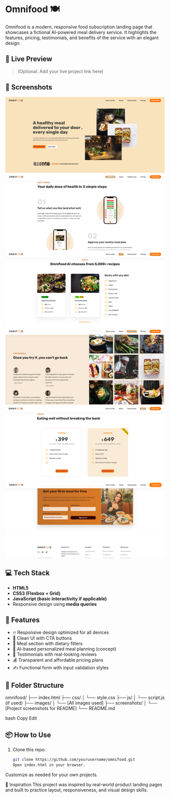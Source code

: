 # Omnifood 🍽️

Omnifood is a modern, responsive food subscription landing page that showcases a fictional AI-powered meal delivery service. It highlights the features, pricing, testimonials, and benefits of the service with an elegant design.

## 🌟 Live Preview

> (Optional: Add your live project link here)

## 📸 Screenshots

![Hero Section](./screenshots/hero-section.png)
![How It Works](./screenshots/how-it-works.png)
![Meals Section](./screenshots/meals.png)
![Testimonials](./screenshots/testimonials.png)
![Pricing](./screenshots/pricing.png)
![Signup Form](./screenshots/signup.png)

## 💻 Tech Stack

- **HTML5**
- **CSS3 (Flexbox + Grid)**
- **JavaScript (basic interactivity if applicable)**
- Responsive design using **media queries**

## 🚀 Features

- 🔥 Responsive design optimized for all devices
- 🎯 Clean UI with CTA buttons
- 🥗 Meal section with dietary filters
- 🧠 AI-based personalized meal planning (concept)
- 💬 Testimonials with real-looking reviews
- 💰 Transparent and affordable pricing plans
- ✍️ Functional form with input validation styles

## 📁 Folder Structure

omnifood/
├── index.html
├── css/
│ └── style.css
├── js/
│ └── script.js (if used)
├── images/
│ └── [All images used]
├── screenshots/
│ └── [Project screenshots for README]
└── README.md

bash
Copy
Edit

## 📦 How to Use

1. Clone this repo:
   ```bash
   git clone https://github.com/yourusername/omnifood.git
   Open index.html in your browser.
   ```

Customize as needed for your own projects.

🧠 Inspiration
This project was inspired by real-world product landing pages and built to practice layout, responsiveness, and visual design skills.
